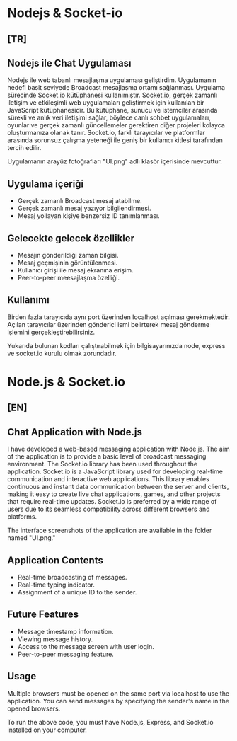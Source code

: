 # Nodejs & Socket-io 
## [TR]
## Nodejs ile Chat Uygulaması
Nodejs ile web tabanlı mesajlaşma uygulaması geliştirdim. Uygulamanın hedefi basit seviyede Broadcast mesajlaşma ortamı sağlanması. Uygulama sürecinde Socket.io kütüphanesi kullanımıştır. Socket.io, gerçek zamanlı iletişim ve etkileşimli web uygulamaları geliştirmek için kullanılan bir JavaScript kütüphanesidir. Bu kütüphane, sunucu ve istemciler arasında sürekli ve anlık veri iletişimi sağlar, böylece canlı sohbet uygulamaları, oyunlar ve gerçek zamanlı güncellemeler gerektiren diğer projeleri kolayca oluşturmanıza olanak tanır. Socket.io, farklı tarayıcılar ve platformlar arasında sorunsuz çalışma yeteneği ile geniş bir kullanıcı kitlesi tarafından tercih edilir.

Uygulamanın arayüz fotoğrafları "UI.png" adlı klasör içerisinde mevcuttur. 

## Uygulama içeriği 
* Gerçek zamanlı Broadcast mesaj atabilme.
* Gerçek zamanlı mesaj yazıyor bilgilendirmesi.
* Mesaj yollayan kişiye benzersiz ID tanımlanması.

##  Gelecekte gelecek özellikler
* Mesajın gönderildiği zaman bilgisi.
* Mesaj geçmişinin görüntülenmesi.
* Kullanıcı girişi ile mesaj ekranına erişim.
* Peer-to-peer meesajlaşma özelliği.

## Kullanımı
Birden fazla tarayıcıda aynı port üzerinden localhost açılması gerekmektedir. Açılan tarayıcılar üzerinden gönderici ismi belirterek mesaj gönderme işlemini gerçekleştirebilirsiniz.

Yukarıda bulunan kodları çalıştırabilmek için bilgisayarınızda node, express ve socket.io kurulu olmak zorundadır. 

# Node.js & Socket.io
## [EN]
## Chat Application with Node.js
I have developed a web-based messaging application with Node.js. The aim of the application is to provide a basic level of broadcast messaging environment. The Socket.io library has been used throughout the application. Socket.io is a JavaScript library used for developing real-time communication and interactive web applications. This library enables continuous and instant data communication between the server and clients, making it easy to create live chat applications, games, and other projects that require real-time updates. Socket.io is preferred by a wide range of users due to its seamless compatibility across different browsers and platforms.

The interface screenshots of the application are available in the folder named "UI.png."

## Application Contents
* Real-time broadcasting of messages.
* Real-time typing indicator.
* Assignment of a unique ID to the sender.
## Future Features
* Message timestamp information.
* Viewing message history.
* Access to the message screen with user login.
* Peer-to-peer messaging feature.
## Usage
Multiple browsers must be opened on the same port via localhost to use the application. You can send messages by specifying the sender's name in the opened browsers.

To run the above code, you must have Node.js, Express, and Socket.io installed on your computer.


